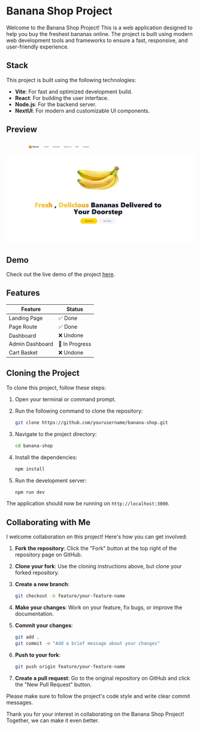 # Banana Shop Project

Welcome to the Banana Shop Project! This is a web application designed to help you buy the freshest bananas online. The project is built using modern web development tools and frameworks to ensure a fast, responsive, and user-friendly experience.

## Stack

This project is built using the following technologies:

- **Vite**: For fast and optimized development build.
- **React**: For building the user interface.
- **Node.js**: For the backend server.
- **NextUI**: For modern and customizable UI components.

## Preview

![Preview](public/preview.webp)

## Demo

Check out the live demo of the project [here](https://nibobanana.netlify.app).

## Features

| Feature         | Status         |
| --------------- | -------------- |
| Landing Page    | ✅ Done        |
| Page Route      | ✅ Done        |
| Dashboard       | ❌ Undone      |
| Admin Dashboard | 🚧 In Progress |
| Cart Basket     | ❌ Undone      |

## Cloning the Project

To clone this project, follow these steps:

1. Open your terminal or command prompt.
2. Run the following command to clone the repository:

   ```bash
   git clone https://github.com/yourusername/banana-shop.git
   ```

3. Navigate to the project directory:

   ```bash
   cd banana-shop
   ```

4. Install the dependencies:

   ```bash
   npm install
   ```

5. Run the development server:

   ```bash
   npm run dev
   ```

The application should now be running on `http://localhost:3000`.

## Collaborating with Me

I welcome collaboration on this project! Here's how you can get involved:

1. **Fork the repository**: Click the "Fork" button at the top right of the repository page on GitHub.
2. **Clone your fork**: Use the cloning instructions above, but clone your forked repository.
3. **Create a new branch**:

   ```bash
   git checkout -b feature/your-feature-name
   ```

4. **Make your changes**: Work on your feature, fix bugs, or improve the documentation.
5. **Commit your changes**:

   ```bash
   git add .
   git commit -m "Add a brief message about your changes"
   ```

6. **Push to your fork**:

   ```bash
   git push origin feature/your-feature-name
   ```

7. **Create a pull request**: Go to the original repository on GitHub and click the "New Pull Request" button.

Please make sure to follow the project's code style and write clear commit messages.

Thank you for your interest in collaborating on the Banana Shop Project! Together, we can make it even better.
